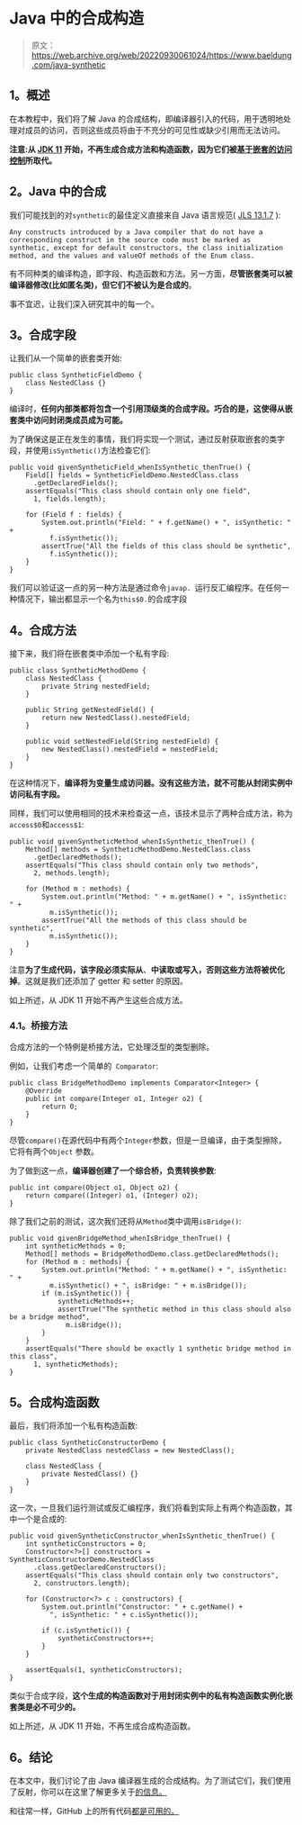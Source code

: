 # Java 中的合成构造

> 原文：<https://web.archive.org/web/20220930061024/https://www.baeldung.com/java-synthetic>

## **1。概述**

在本教程中，我们将了解 Java 的合成结构，即编译器引入的代码，用于透明地处理对成员的访问，否则这些成员将由于不充分的可见性或缺少引用而无法访问。

**注意:从 [JDK 11](https://web.archive.org/web/20221011132110/https://openjdk.java.net/jeps/181) 开始，不再生成合成方法和构造函数，因为它们被[基于嵌套的访问控制](/web/20221011132110/https://www.baeldung.com/java-nest-based-access-control)所取代。**

## **2。Java 中的合成**

我们可能找到的对`synthetic`的最佳定义直接来自 Java 语言规范( [JLS 13.1.7](https://web.archive.org/web/20221011132110/https://docs.oracle.com/javase/specs/jls/se8/html/jls-13.html) ):

`Any constructs introduced by a Java compiler that do not have a corresponding construct in the source code must be marked as synthetic, except for default constructors, the class initialization method, and the values and valueOf methods of the Enum class.`

有不同种类的编译构造，即字段、构造函数和方法。另一方面，**尽管嵌套类可以被编译器修改(比如匿名类)，但它们不被认为是合成的**。

事不宜迟，让我们深入研究其中的每一个。

## **3。合成字段**

让我们从一个简单的嵌套类开始:

```
public class SyntheticFieldDemo {
    class NestedClass {}
}
```

编译时，**任何内部类都将包含一个引用顶级类的合成字段。巧合的是，这使得从嵌套类中访问封闭类成员成为可能。**

为了确保这是正在发生的事情，我们将实现一个测试，通过反射获取嵌套的类字段，并使用`isSynthetic()`方法检查它们:

```
public void givenSyntheticField_whenIsSynthetic_thenTrue() {
    Field[] fields = SyntheticFieldDemo.NestedClass.class
      .getDeclaredFields();
    assertEquals("This class should contain only one field",
      1, fields.length);

    for (Field f : fields) {
        System.out.println("Field: " + f.getName() + ", isSynthetic: " +
          f.isSynthetic());
        assertTrue("All the fields of this class should be synthetic", 
          f.isSynthetic());
    }
}
```

我们可以验证这一点的另一种方法是通过命令`javap. `运行反汇编程序。在任何一种情况下，输出都显示一个名为`this$0.`的合成字段

## **4。合成方法**

接下来，我们将在嵌套类中添加一个私有字段:

```
public class SyntheticMethodDemo {
    class NestedClass {
        private String nestedField;
    }

    public String getNestedField() {
        return new NestedClass().nestedField;
    }

    public void setNestedField(String nestedField) {
        new NestedClass().nestedField = nestedField;
    }
}
```

在这种情况下，**编译将为变量生成访问器。没有这些方法，就不可能从封闭实例中访问私有字段。**

同样，我们可以使用相同的技术来检查这一点，该技术显示了两种合成方法，称为`access$0`和`access$1`:

```
public void givenSyntheticMethod_whenIsSynthetic_thenTrue() {
    Method[] methods = SyntheticMethodDemo.NestedClass.class
      .getDeclaredMethods();
    assertEquals("This class should contain only two methods",
      2, methods.length);

    for (Method m : methods) {
        System.out.println("Method: " + m.getName() + ", isSynthetic: " +
          m.isSynthetic());
        assertTrue("All the methods of this class should be synthetic",
          m.isSynthetic());
    }
}
```

注意**为了生成代码，该字段必须实际从**、**中读取或写入，否则这些方法将被优化掉**。这就是我们还添加了 getter 和 setter 的原因。

如上所述，从 JDK 11 开始不再产生这些合成方法。

### **4.1。桥接方法**

合成方法的一个特例是桥接方法，它处理泛型的类型删除。

例如，让我们考虑一个简单的` Comparator`:

```
public class BridgeMethodDemo implements Comparator<Integer> {
    @Override
    public int compare(Integer o1, Integer o2) {
        return 0;
    }
}
```

尽管`compare()`在源代码中有两个`Integer`参数，但是一旦编译，由于类型擦除，它将有两个`Object` 参数。

为了做到这一点，**编译器创建了一个综合桥，负责转换参数**:

```
public int compare(Object o1, Object o2) {
    return compare((Integer) o1, (Integer) o2);
}
```

除了我们之前的测试，这次我们还将从`Method`类中调用`isBridge()`:

```
public void givenBridgeMethod_whenIsBridge_thenTrue() {
    int syntheticMethods = 0;
    Method[] methods = BridgeMethodDemo.class.getDeclaredMethods();
    for (Method m : methods) {
        System.out.println("Method: " + m.getName() + ", isSynthetic: " +
          m.isSynthetic() + ", isBridge: " + m.isBridge());
        if (m.isSynthetic()) {
            syntheticMethods++;
            assertTrue("The synthetic method in this class should also be a bridge method",
              m.isBridge());
        }
    }
    assertEquals("There should be exactly 1 synthetic bridge method in this class",
      1, syntheticMethods);
}
```

## **5。合成构造函数**

最后，我们将添加一个私有构造函数:

```
public class SyntheticConstructorDemo {
    private NestedClass nestedClass = new NestedClass();

    class NestedClass {
        private NestedClass() {}
    }
}
```

这一次，一旦我们运行测试或反汇编程序，我们将看到实际上有两个构造函数，其中一个是合成的:

```
public void givenSyntheticConstructor_whenIsSynthetic_thenTrue() {
    int syntheticConstructors = 0;
    Constructor<?>[] constructors = SyntheticConstructorDemo.NestedClass
      .class.getDeclaredConstructors();
    assertEquals("This class should contain only two constructors",
      2, constructors.length);

    for (Constructor<?> c : constructors) {
        System.out.println("Constructor: " + c.getName() +
          ", isSynthetic: " + c.isSynthetic());

        if (c.isSynthetic()) {
            syntheticConstructors++;
        }
    }

    assertEquals(1, syntheticConstructors);
}
```

类似于合成字段，**这个生成的构造函数对于用封闭实例中的私有构造函数实例化嵌套类是必不可少的。**

如上所述，从 JDK 11 开始，不再生成合成构造函数。

## **6。结论**

在本文中，我们讨论了由 Java 编译器生成的合成结构。为了测试它们，我们使用了反射，你可以在这里了解更多关于[的信息。](/web/20221011132110/https://www.baeldung.com/java-reflection)

和往常一样，GitHub 上的所有代码[都是可用的。](https://web.archive.org/web/20221011132110/https://github.com/eugenp/tutorials/tree/master/core-java-modules/core-java-lang)